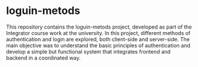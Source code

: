 # loguin-metods

This repository contains the loguin-metods project, developed as part of the Integrator course work at the university. In this project, different methods of authentication and login are explored, both client-side and server-side. The main objective was to understand the basic principles of authentication and develop a simple but functional system that integrates frontend and backend in a coordinated way.
